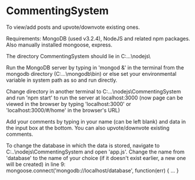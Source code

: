 # CommentingSystem
To view/add posts and upvote/downvote existing ones.

Requirements: MongoDB (used v3.2.4), NodeJS and related npm packages.
Also manually installed mongoose, express.

The directory CommentingSystem should lie in C:\...\nodejs\

Run the MongoDB server by typing in
    'mongod &'
in the terminal from the mongodb directory (C:\...\mongodb\bin) or else set your environmental variable in system path as so and run directly.

Change directory in another terminal to C:\...\nodejs\CommentingSystem and run
    'npm start'
to run the server at localhost:3000 (now page can be viewed in the browser by typing 'localhost:3000' or 'localhost:3000/#/home' in the browser's URL)

Add your comments by typing in your name (can be left blank) and data in the input box at the bottom.
You can also upvote/downvote existing comments.

To change the database in which the data is stored, navigate to C:\..\nodejs\CommentingSystem and open 'app.js'.
Change the name from 'database' to the name of your choice (if it doesn't exist earlier, a new one will be created) in line 9: mongoose.connect('mongodb://localhost/database', function(err) { ... }
